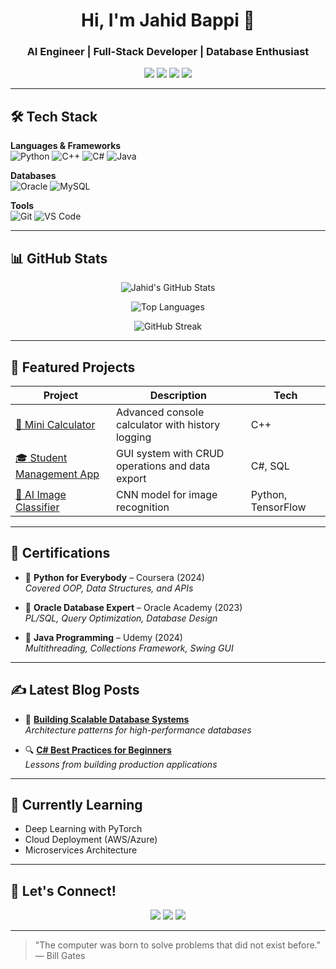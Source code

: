 <h1 align="center">Hi, I'm Jahid Bappi 👋</h1>
<h3 align="center">AI Engineer | Full-Stack Developer | Database Enthusiast</h3>

<p align="center">
  <a href="https://github.com/jahidbappi"><img src="https://img.shields.io/badge/GitHub-100000?style=for-the-badge&logo=github&logoColor=white" /></a>
  <a href="https://linkedin.com/in/jahidbappi"><img src="https://img.shields.io/badge/LinkedIn-0A66C2?style=for-the-badge&logo=linkedin&logoColor=white" /></a>
  <a href="mailto:jahidcric2000@gmail.com"><img src="https://img.shields.io/badge/Email-D14836?style=for-the-badge&logo=gmail&logoColor=white" /></a>
  <a href="https://medium.com/@jahidcric2000"><img src="https://img.shields.io/badge/Blog-12100E?style=for-the-badge&logo=medium&logoColor=white" /></a>
</p>

---

## 🛠️ Tech Stack

**Languages & Frameworks**  
![Python](https://img.shields.io/badge/Python-3776AB?style=flat&logo=python&logoColor=white)
![C++](https://img.shields.io/badge/C++-00599C?style=flat&logo=c%2B%2B&logoColor=white)
![C#](https://img.shields.io/badge/C%23-239120?style=flat&logo=c-sharp&logoColor=white)
![Java](https://img.shields.io/badge/Java-007396?style=flat&logo=java&logoColor=white)

**Databases**  
![Oracle](https://img.shields.io/badge/Oracle-F80000?style=flat&logo=oracle&logoColor=white)
![MySQL](https://img.shields.io/badge/MySQL-4479A1?style=flat&logo=mysql&logoColor=white)

**Tools**  
![Git](https://img.shields.io/badge/Git-F05032?style=flat&logo=git&logoColor=white)
![VS Code](https://img.shields.io/badge/VS_Code-007ACC?style=flat&logo=visual-studio-code&logoColor=white)

---

## 📊 GitHub Stats

<div align="center">
  
  ![Jahid's GitHub Stats](https://github-readme-stats.vercel.app/api?username=jahidbappi&show_icons=true&theme=radical&hide_border=true)
  
  ![Top Languages](https://github-readme-stats.vercel.app/api/top-langs/?username=jahidbappi&layout=compact&theme=radical&hide_border=true)
  
  ![GitHub Streak](https://streak-stats.demolab.com/?user=jahidbappi&theme=radical&hide_border=true)
</div>

---

## 🚀 Featured Projects

| Project | Description | Tech |
|---------|-------------|------|
| [🧮 Mini Calculator](https://github.com/jahidbappi/mini-calculator) | Advanced console calculator with history logging | C++ |
| [🎓 Student Management App](https://github.com/jahidbappi/student-management-app) | GUI system with CRUD operations and data export | C#, SQL |
| [🤖 AI Image Classifier](https://github.com/jahidbappi/ai-image-classifier) | CNN model for image recognition | Python, TensorFlow |

---

## 📜 Certifications

- 🥇 **Python for Everybody** – Coursera (2024)  
  *Covered OOP, Data Structures, and APIs*
  
- 🥈 **Oracle Database Expert** – Oracle Academy (2023)  
  *PL/SQL, Query Optimization, Database Design*
  
- 🥉 **Java Programming** – Udemy (2024)  
  *Multithreading, Collections Framework, Swing GUI*

---

## ✍️ Latest Blog Posts

- 📝 **[Building Scalable Database Systems](https://medium.com/@jahidbappi/database-design-patterns)**  
  *Architecture patterns for high-performance databases*

- 🔍 **[C# Best Practices for Beginners](https://medium.com/@jahidbappi/csharp-tips)**  
  *Lessons from building production applications*
---

## 🎯 Currently Learning

- Deep Learning with PyTorch
- Cloud Deployment (AWS/Azure)
- Microservices Architecture

---

## 💬 Let's Connect!

<p align="center">
  <a href="https://linkedin.com/in/jahidbappi"><img src="https://img.shields.io/badge/LinkedIn-0A66C2?style=for-the-badge&logo=linkedin&logoColor=white" /></a>
  <a href="mailto:jahidcric2000@gmail.com"><img src="https://img.shields.io/badge/Email-D14836?style=for-the-badge&logo=gmail&logoColor=white" /></a>
  <a href="https://twitter.com/jahidbappi_"><img src="https://img.shields.io/badge/Twitter-1DA1F2?style=for-the-badge&logo=twitter&logoColor=white" /></a>
</p>

---

> "The computer was born to solve problems that did not exist before." — Bill Gates
